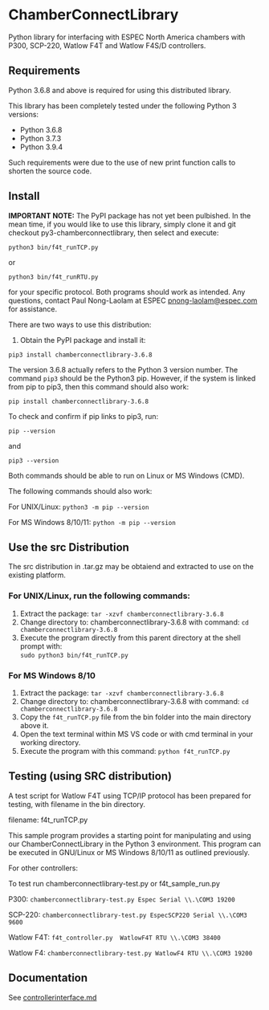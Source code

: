 # ChamberConnectLibrary

Python library for interfacing with ESPEC North America chambers with P300, SCP-220, Watlow F4T and Watlow F4S/D controllers. 

## Requirements

Python 3.6.8 and above is required for using this distributed library. 

This library has been completely tested under the following Python 3 versions: 

* Python 3.6.8
* Python 3.7.3
* Python 3.9.4

Such requirements were due to the use of new print function calls to shorten the source code. 

## Install

**IMPORTANT NOTE:** The PyPI package has not yet been pulbished. 
In the mean time, if you would like to use this library, simply clone it and git checkout py3-chamberconnectlibrary, then select and execute:

```python3 bin/f4t_runTCP.py```

or 

```python3 bin/f4t_runRTU.py```

for your specific protocol. Both programs should work as intended. Any questions, contact Paul Nong-Laolam at ESPEC <pnong-laolam@espec.com> for assistance.  


There are two ways to use this distribution: 

1. Obtain the PyPI package and install it:

```pip3 install chamberconnectlibrary-3.6.8```

The version 3.6.8 actually refers to the Python 3 version number. 
The command ```pip3``` should be the Python3 pip. 
However, if the system is linked from pip to pip3, then this command should also work: 

```pip install chamberconnectlibrary-3.6.8```

To check and confirm if pip links to pip3, run: 

```pip --version``` 

and 

```pip3 --version```

Both commands should be able to run on Linux or MS Windows (CMD). 

The following commands should also work: 

For UNIX/Linux: ```python3 -m pip --version```

For MS Windows 8/10/11: ```python -m pip --version```

## Use the src Distribution

The src distribution in .tar.gz may be obtaiend and extracted to use on the existing platform. 

### For UNIX/Linux, run the following commands:

1. Extract the package: ```tar -xzvf chamberconnectlibrary-3.6.8```
2. Change directory to: chamberconnectlibrary-3.6.8 with command: ```cd chamberconnectlibrary-3.6.8```
3. Execute the program directly from this parent directory at the shell prompt with:  
   ```sudo python3 bin/f4t_runTCP.py```

### For MS Windows 8/10

1. Extract the package: ```tar -xzvf chamberconnectlibrary-3.6.8```
2. Change directory to: chamberconnectlibrary-3.6.8 with command: ```cd chamberconnectlibrary-3.6.8```
3. Copy the ```f4t_runTCP.py``` file from the bin folder into the main directory above it. 
4. Open the text terminal within MS VS code or with cmd terminal in your working directory.
5. Execute the program with this command: 
   ```python f4t_runTCP.py```

## Testing (using SRC distribution) 

A test script for Watlow F4T using TCP/IP protocol has been prepared for testing, with filename in the bin directory.

filename: f4t_runTCP.py

This sample program provides a starting point for manipulating and using our ChamberConnectLibrary in the Python 3 environment. This program can be executed in GNU/Linux or MS Windows 8/10/11 as outlined previously. 

For other controllers: 

To test run chamberconnectlibrary-test.py or f4t_sample_run.py 

P300: ```chamberconnectlibrary-test.py Espec Serial \\.\COM3 19200```

SCP-220: ```chamberconnectlibrary-test.py EspecSCP220 Serial \\.\COM3 9600```

Watlow F4T: ```f4t_controller.py  WatlowF4T RTU \\.\COM3 38400```

Watlow F4: ```chamberconnectlibrary-test.py WatlowF4 RTU \\.\COM3 19200```

## Documentation

See [controllerinterface.md](controllerinterface.md)
